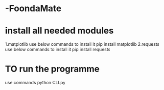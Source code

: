 # -FoondaMate

# install all needed modules 
1.matplotlib
  use below commands to install it
  pip install matplotlib
2.requests
  use below commands to install it
  pip install requests
  
 # TO run the programme 
  use commands 
  python CLI.py
  


